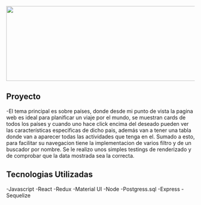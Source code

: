 <p align="left">
  <img height="200" width= "600" src="https://blog.selfbank.es/wp-content/uploads/2015/09/iStock_000017116755_Small-720x320.jpg" />
</p>

## Proyecto

-El tema principal es sobre países, donde desde mi punto de vista la pagina web es ideal para planificar un viaje por el mundo, se muestran cards de todos los países y cuando uno hace click encima del deseado pueden ver las características especificas de dicho pais, además van a tener una tabla donde van a aparecer todas las actividades que tenga en el. Sumado a esto, para facilitar su navegacion tiene la implementacion de varios filtro y de un buscador por nombre. Se le realizo unos simples testings de renderizado y de comprobar que la data mostrada sea la correcta.

## Tecnologias Utilizadas
-Javascript
-React
-Redux
-Material UI
-Node
-Postgress.sql
-Express
-Sequelize

  
